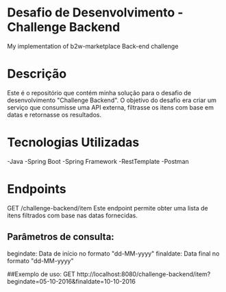 # Desafio de Desenvolvimento - Challenge Backend
My implementation of b2w-marketplace Back-end challenge

# Descrição


Este é o repositório que contém minha solução para o desafio de desenvolvimento "Challenge Backend".
O objetivo do desafio era criar um serviço que consumisse uma API externa, filtrasse os itens com base em datas e retornasse os resultados.

# Tecnologias Utilizadas

-Java
-Spring Boot
-Spring Framework
-RestTemplate
-Postman

# Endpoints

GET /challenge-backend/item
Este endpoint permite obter uma lista de itens filtrados com base nas datas fornecidas.

## Parâmetros de consulta:

begindate: Data de início no formato "dd-MM-yyyy"
finaldate: Data final no formato "dd-MM-yyyy"

##Exemplo de uso:
GET http://localhost:8080/challenge-backend/item?begindate=05-10-2016&finaldate=10-10-2016
